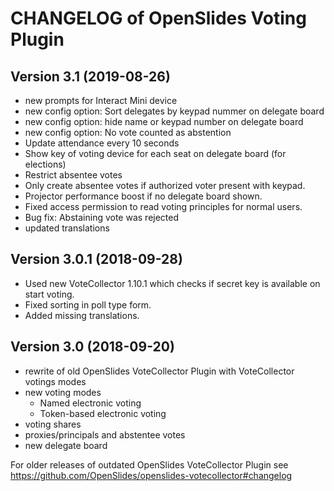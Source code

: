 # CHANGELOG of OpenSlides Voting Plugin

## Version 3.1 (2019-08-26)
* new prompts for Interact Mini device
* new config option: Sort delegates by keypad nummer on delegate board
* new config option: hide name or keypad number on delegate board
* new config option: No vote counted as abstention
* Update attendance every 10 seconds
* Show key of voting device for each seat on delegate board (for elections)
* Restrict absentee votes
* Only create absentee votes if authorized voter present with keypad.
* Projector performance boost if no delegate board shown.
* Fixed access permission to read voting principles for normal users.
* Bug fix: Abstaining vote was rejected
* updated translations

## Version 3.0.1 (2018-09-28)
* Used new VoteCollector 1.10.1 which checks if secret key is available on start voting.
* Fixed sorting in poll type form.
* Added missing translations.

## Version 3.0 (2018-09-20)
* rewrite of old OpenSlides VoteCollector Plugin
  with VoteCollector votings modes
* new voting modes
  - Named electronic voting
  - Token-based electronic voting
* voting shares
* proxies/principals and abstentee votes
* new delegate board


For older releases of outdated OpenSlides VoteCollector Plugin see
https://github.com/OpenSlides/openslides-votecollector#changelog
